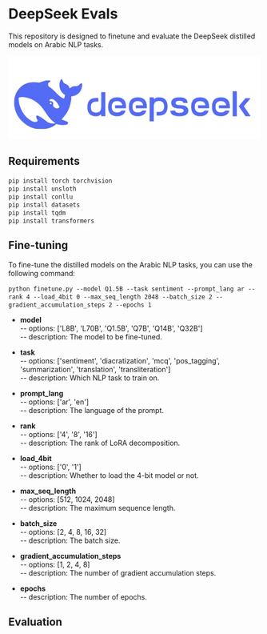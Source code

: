 # DeepSeek Evals

This repository is designed to finetune and evaluate the DeepSeek distilled models on Arabic NLP tasks.

<img src="/fig/ds.png">

## Requirements
```
pip install torch torchvision
pip install unsloth
pip install conllu
pip install datasets
pip install tqdm
pip install transformers
```


## Fine-tuning
To fine-tune the distilled models on the Arabic NLP tasks, you can use the following command:
```
python finetune.py --model Q1.5B --task sentiment --prompt_lang ar --rank 4 --load_4bit 0 --max_seq_length 2048 --batch_size 2 --gradient_accumulation_steps 2 --epochs 1
```

- <b>model</b><br>
-- options: ['L8B', 'L70B', 'Q1.5B', 'Q7B', 'Q14B', 'Q32B']<br>
-- description: The model to be fine-tuned.<br>

- <b>task</b><br>
-- options: ['sentiment', 'diacratization', 'mcq', 'pos_tagging', 'summarization', 'translation', 'transliteration']<br>
-- description: Which NLP task to train on.<br>

- <b>prompt_lang</b><br>
-- options: ['ar', 'en']<br>
-- description: The language of the prompt.<br>

- <b>rank</b><br>
-- options: ['4', '8', '16']<br>
-- description: The rank of LoRA decomposition.<br>

- <b>load_4bit</b><br>
-- options: ['0', '1']<br>
-- description: Whether to load the 4-bit model or not.<br>

- <b>max_seq_length</b><br>
-- options: [512, 1024, 2048]<br>
-- description: The maximum sequence length.<br>

- <b>batch_size</b><br>
-- options: [2, 4, 8, 16, 32]<br>
-- description: The batch size.<br>

- <b>gradient_accumulation_steps</b><br>
-- options: [1, 2, 4, 8]<br>
-- description: The number of gradient accumulation steps.<br>

- <b>epochs</b><br>
-- description: The number of epochs.<br>

## Evaluation